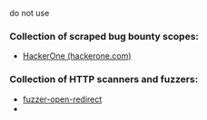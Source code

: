 do not use

### Collection of scraped bug bounty scopes:

- [HackerOne (hackerone.com)](https://github.com/buffermet/bug-bounty-tools/tree/master/scraped-scopes/hackerone.com)


### Collection of HTTP scanners and fuzzers:

 - [fuzzer-open-redirect](https://github.com/buffermet/bug-bounty-tools/tree/master/fuzzer-open-redirect)
 - 
